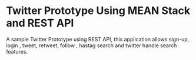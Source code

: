 

# Twitter Prototype Using MEAN Stack and REST API



A sample Twitter Prototype using REST API, this appilcation allows sign-up, login , tweet, retweet, follow , hastag search and twitter handle search features.
